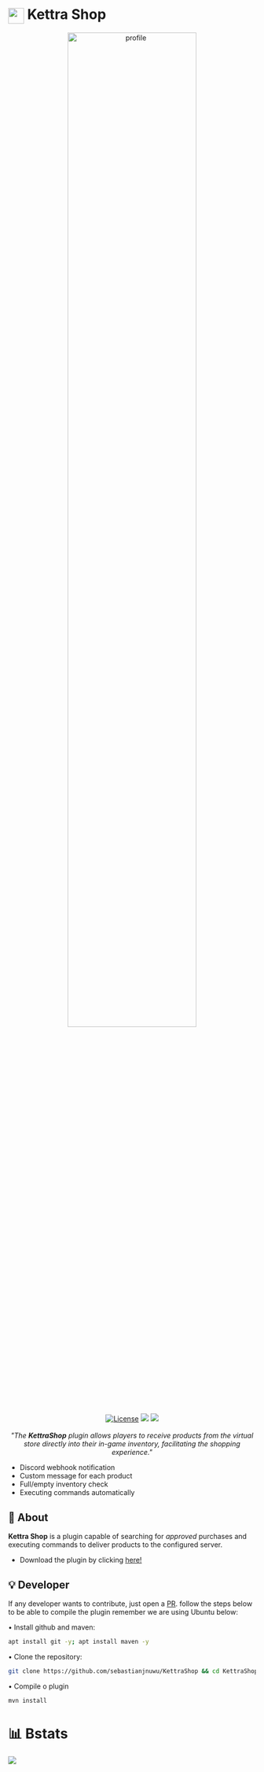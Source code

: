 # <img align="center" src="https://cdn.discordapp.com/attachments/1078405618139922532/1078417147325333565/9037-eyespy.gif" width="32px"> Kettra Shop

<div>
 <p align="center">
  <img alt="profile" src="https://cdn.discordapp.com/attachments/1078405618139922532/1078407637349175396/1677182777554.png" width="72%"  />
  <br>
  <a href="https://opensource.org/licenses/Apache-2.0"><img alt="License" src="https://img.shields.io/badge/License-Apache%202.0-orange.svg"/></a>
  <a href="https://app.codacy.com/gh/sebastianjnuwu/KettraShop/dashboard?utm_source=gh&utm_medium=referral&utm_content=&utm_campaign=Badge_grade"><img src="https://app.codacy.com/project/badge/Grade/c3793767a2cd498da1ae8dea9ebbba3c"/></a>
  <a href="https://discord.gg/NDzFeDp8YE"><img src="https://discordapp.com/api/guilds/893997835412971570/widget.png"></a>
  <br>
  <br>
   <i>"The <b>KettraShop</b> plugin allows players to receive products from the virtual store directly into their in-game inventory, facilitating the shopping experience."</i>
  
   - Discord webhook notification 
   - Custom message for each product 
   - Full/empty inventory check 
   - Executing commands automatically 
</p>
<div>

## 📖 About

 <b>Kettra Shop</b> is a plugin capable of searching for <i>approved</i> purchases and executing commands to deliver products to the configured server.
 
 - Download the plugin by clicking [here!](https://cdn.discordapp.com/attachments/1010559525436264458/1123932813608091729/KettraShop-1.2.7-SNAPSHORT.jar)
 
## 💡 Developer 

 If any developer wants to contribute, just open a [PR](https://github.com/sebastianjnuwu/KettraShop/pulls). follow the steps below to be able to compile the plugin remember we are using Ubuntu below:
 
 • Install github and maven: 
 ```bash
 apt install git -y; apt install maven -y
 ```
 
 • Clone the repository:
 ```bash
 git clone https://github.com/sebastianjnuwu/KettraShop && cd KettraShop
 ```
 
 • Compile o plugin
 ```bash
 mvn install 
 ```

# 📊 Bstats

![](https://bstats.org/signatures/bukkit/KettraShop.svg)
